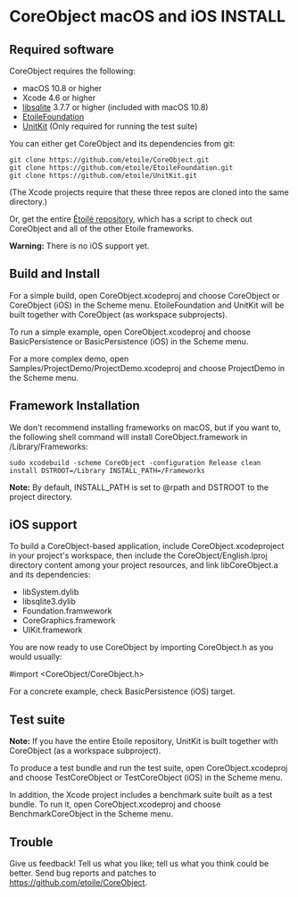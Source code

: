 CoreObject macOS and iOS INSTALL
================================

Required software
-----------------

CoreObject requires the following:

  - macOS 10.8 or higher
  - Xcode 4.6 or higher
  - [libsqlite](http://www.sqlite.org/) 3.7.7 or higher (included with macOS 10.8)
  - [EtoileFoundation](https://github.com/etoile/EtoileFoundation)
  - [UnitKit](https://github.com/etoile/UnitKit) (Only required for running the test suite)

You can either get CoreObject and its dependencies from git:

    git clone https://github.com/etoile/CoreObject.git
    git clone https://github.com/etoile/EtoileFoundation.git
    git clone https://github.com/etoile/UnitKit.git

(The Xcode projects require that these three repos are cloned into the same directory.)

Or, get the entire [Étoilé repository](https://github.com/etoile/Etoile), which has
a script to check out CoreObject and all of the other Etoile frameworks.

**Warning:** There is no iOS support yet.


Build and Install
-----------------

For a simple build, open CoreObject.xcodeproj and choose CoreObject or 
CoreObject (iOS) in the Scheme menu. EtoileFoundation and UnitKit will be built 
together with CoreObject (as workspace subprojects).

To run a simple example, open CoreObject.xcodeproj and choose BasicPersistence 
or BasicPersistence (iOS) in the Scheme menu.

For a more complex demo, open Samples/ProjectDemo/ProjectDemo.xcodeproj and 
choose ProjectDemo in the Scheme menu.

Framework Installation
----------------------

We don't recommend installing frameworks on macOS, but if you want to,
the following shell command will install CoreObject.framework in /Library/Frameworks:

    sudo xcodebuild -scheme CoreObject -configuration Release clean install DSTROOT=/Library INSTALL_PATH=/Frameworks

**Note:** By default, INSTALL_PATH is set to @rpath and DSTROOT to the project 
directory.

iOS support
-----------

To build a CoreObject-based application, include CoreObject.xcodeproject in your 
project's workspace, then include the CoreObject/English.lproj directory 
content among your project resources, and link libCoreObject.a and its dependencies:

 - libSystem.dylib
 - libsqlite3.dylib
 - Foundation.framwework
 - CoreGraphics.framework
 - UIKit.framework

You are now ready to use CoreObject by  importing CoreObject.h as you would usually:

#import <CoreObject/CoreObject.h>

For a concrete example, check BasicPersistence (iOS) target.


Test suite
----------

**Note:** If you have the entire Etoile repository, UnitKit is built together 
with CoreObject (as a workspace subproject).

To produce a test bundle and run the test suite, open CoreObject.xcodeproj and 
choose TestCoreObject or TestCoreObject (iOS) in the Scheme menu.

In addition, the Xcode project includes a benchmark suite built as a test 
bundle. To run it, open CoreObject.xcodeproj and choose BenchmarkCoreObject in 
the Scheme menu.


Trouble
-------

Give us feedback! Tell us what you like; tell us what you think could be better. 
Send bug reports and patches to <https://github.com/etoile/CoreObject>.
